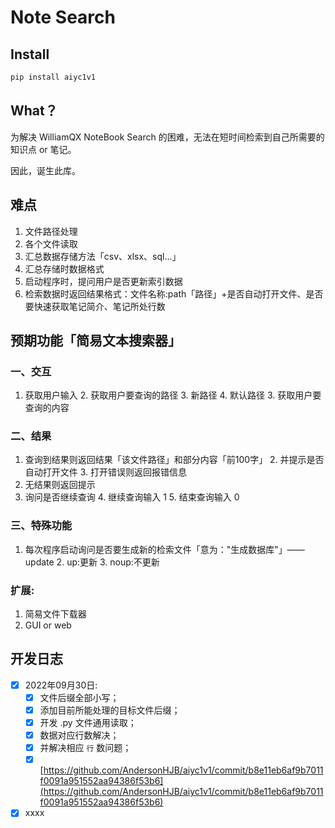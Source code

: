 # Note Search

## Install

```python
pip install aiyc1v1
```

## What？

为解决 WilliamQX NoteBook Search 的困难，无法在短时间检索到自己所需要的知识点 or 笔记。

因此，诞生此库。

## 难点

1. 文件路径处理
2. 各个文件读取
3. 汇总数据存储方法「csv、xlsx、sql...」
4. 汇总存储时数据格式
5. 启动程序时，提问用户是否更新索引数据
6. 检索数据时返回结果格式：文件名称:path「路径」+是否自动打开文件、是否要快速获取笔记简介、笔记所处行数

## 预期功能「简易文本搜索器」

### 一、交互

1. 获取用户输入
    2. 获取用户要查询的路径
        3. 新路径
        4. 默认路径
    3. 获取用户要查询的内容

### 二、结果

1. 查询到结果则返回结果「该文件路径」和部分内容「前100字」
    2. 并提示是否自动打开文件
    3. 打开错误则返回报错信息
2. 无结果则返回提示
3. 询问是否继续查询
    4. 继续查询输入 1
    5. 结束查询输入 0

### 三、特殊功能

1. 每次程序启动询问是否要生成新的检索文件「意为："生成数据库"」——update
    2. up:更新
    3. noup:不更新

### 扩展:

1. 简易文件下载器
2. GUI or web

## 开发日志

- [x] 2022年09月30日:
  - [x] 文件后缀全部小写；
  - [x] 添加目前所能处理的目标文件后缀；
  - [x] 开发 .py 文件通用读取；
  - [x] 数据对应行数解决；
  - [x] 并解决相应 `行` 数问题；
  - [x] [https://github.com/AndersonHJB/aiyc1v1/commit/b8e11eb6af9b7011f0091a951552aa94386f53b6](https://github.com/AndersonHJB/aiyc1v1/commit/b8e11eb6af9b7011f0091a951552aa94386f53b6)
- [x] xxxx
